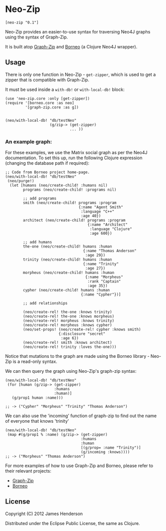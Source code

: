 # Neo-Zip

    [neo-zip "0.1"]

Neo-Zip provides an easier-to-use syntax for traversing Neo4J graphs using the syntax of Graph-Zip.

It is built atop [Graph-Zip](https://github.com/james-henderson/graph-zip) and [Borneo](https://github.com/wagjo/borneo) (a Clojure Neo4J wrapper).

## Usage

There is only one function in Neo-Zip - ```get-zipper```, which is
used to get a zipper that is compatible with Graph-Zip.

It must be used inside a ```with-db!``` or ```with-local-db!``` block:

    (use 'neo-zip.core :only [get-zipper])
    (require '[borneo.core :as neo]
             '[graph-zip.core :as g])
    

    (neo/with-local-db! "db/testNeo"
                        (g/zip-> (get-zipper)
                                 ... ))
                                 
### An example graph:

For these examples, we use the Matrix social graph as per the Neo4J
documentation. To set this up, run the following Clojure expression
(changing the database path if required):

    ;; Code from Borneo project home-page.
    (neo/with-local-db! "db/testNeo"
     (neo/purge!)
      (let [humans (neo/create-child! :humans nil)
            programs (neo/create-child! :programs nil)
 
            ;; add programs
            smith (neo/create-child! programs :program
                                     {:name "Agent Smith"
                                      :language "C++"
                                      :age 40})
            architect (neo/create-child! programs :program
                                         {:name "Architect"
                                          :language "Clojure"
                                          :age 600})
 
            ;; add humans
            the-one (neo/create-child! humans :human
                                       {:name "Thomas Anderson"
                                        :age 29})
            trinity (neo/create-child! humans :human
                                       {:name "Trinity"
                                        :age 27})
            morpheus (neo/create-child! humans :human
                                        {:name "Morpheus"
                                         :rank "Captain"
                                         :age 35})
            cypher (neo/create-child! humans :human
                                      {:name "Cypher"})]

            ;; add relationships

            (neo/create-rel! the-one :knows trinity)
            (neo/create-rel! the-one :knows morpheus)
            (neo/create-rel! morpheus :knows trinity)
            (neo/create-rel! morpheus :knows cypher)
            (neo/set-props! (neo/create-rel! cypher :knows smith)
                            {:disclosure "secret"
                             :age 6})
            (neo/create-rel! smith :knows architect)
            (neo/create-rel! trinity :loves the-one)))

Notice that mutations to the graph are made using the Borneo
library - Neo-Zip is a read-only syntax.

We can then query the graph using Neo-Zip's graph-zip syntax:

    (neo/with-local-db! "db/testNeo"
     (for [human (g/zip-> (get-zipper)
                          :humans
                          :human)]
       (g/prop1 human :name)))

    ;; -> ("Cypher" "Morpheus" "Trinity" "Thomas Anderson")
    
We can also use the 'incoming' function of graph-zip to find out the
name of everyone that knows 'trinity'

    (neo/with-local-db! "db/testNeo"
     (map #(g/prop1 % :name) (g/zip-> (get-zipper)
                                      :humans
                                      :human
                                      [(g/prop= :name "Trinity")]
                                      (g/incoming :knows))))
    ;; -> ("Morpheus" "Thomas Anderson")
    
For more examples of how to use Graph-Zip and Borneo, please refer to
their relevant projects:

* [Graph-Zip](https://github.com/james-henderson/graph-zip)
* [Borneo](https://github.com/wagjo/borneo)

## License

Copyright (C) 2012 James Henderson

Distributed under the Eclipse Public License, the same as Clojure.
